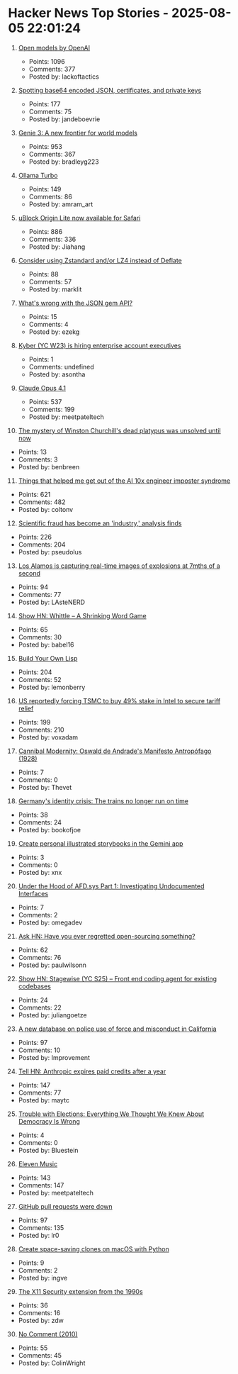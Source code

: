 # Hacker News Top Stories - 2025-08-05 22:01:24

1. [Open models by OpenAI](https://openai.com/open-models/)
   - Points: 1096
   - Comments: 377
   - Posted by: lackoftactics

2. [Spotting base64 encoded JSON, certificates, and private keys](https://ergaster.org/til/base64-encoded-json/)
   - Points: 177
   - Comments: 75
   - Posted by: jandeboevrie

3. [Genie 3: A new frontier for world models](https://deepmind.google/discover/blog/genie-3-a-new-frontier-for-world-models/)
   - Points: 953
   - Comments: 367
   - Posted by: bradleyg223

4. [Ollama Turbo](https://ollama.com/turbo)
   - Points: 149
   - Comments: 86
   - Posted by: amram_art

5. [uBlock Origin Lite now available for Safari](https://apps.apple.com/app/ublock-origin-lite/id6745342698)
   - Points: 886
   - Comments: 336
   - Posted by: Jiahang

6. [Consider using Zstandard and/or LZ4 instead of Deflate](https://github.com/w3c/png/issues/39)
   - Points: 88
   - Comments: 57
   - Posted by: marklit

7. [What's wrong with the JSON gem API?](https://byroot.github.io/ruby/json/2025/08/02/whats-wrong-with-the-json-gem-api.html)
   - Points: 15
   - Comments: 4
   - Posted by: ezekg

8. [Kyber (YC W23) is hiring enterprise account executives](https://www.ycombinator.com/companies/kyber/jobs/6RvaAVR-enterprise-account-executive-ae)
   - Points: 1
   - Comments: undefined
   - Posted by: asontha

9. [Claude Opus 4.1](https://www.anthropic.com/news/claude-opus-4-1)
   - Points: 537
   - Comments: 199
   - Posted by: meetpateltech

10. [The mystery of Winston Churchill's dead platypus was unsolved until now](https://www.bbc.com/news/articles/cglzl1ez283o)
   - Points: 13
   - Comments: 3
   - Posted by: benbreen

11. [Things that helped me get out of the AI 10x engineer imposter syndrome](https://colton.dev/blog/curing-your-ai-10x-engineer-imposter-syndrome/)
   - Points: 621
   - Comments: 482
   - Posted by: coltonv

12. [Scientific fraud has become an 'industry,' analysis finds](https://www.science.org/content/article/scientific-fraud-has-become-industry-alarming-analysis-finds)
   - Points: 226
   - Comments: 204
   - Posted by: pseudolus

13. [Los Alamos is capturing real-time images of explosions at 7mths of a second](https://www.lanl.gov/media/publications/1663/dynamics-of-dynamic-imaging)
   - Points: 94
   - Comments: 77
   - Posted by: LAsteNERD

14. [Show HN: Whittle – A Shrinking Word Game](https://playwhittle.com/)
   - Points: 65
   - Comments: 30
   - Posted by: babel16

15. [Build Your Own Lisp](https://www.buildyourownlisp.com/)
   - Points: 204
   - Comments: 52
   - Posted by: lemonberry

16. [US reportedly forcing TSMC to buy 49% stake in Intel to secure tariff relief](https://www.notebookcheck.net/Desperate-measures-to-save-Intel-US-reportedly-forcing-TSMC-to-buy-49-stake-in-Intel-to-secure-tariff-relief-for-Taiwan.1079424.0.html)
   - Points: 199
   - Comments: 210
   - Posted by: voxadam

17. [Cannibal Modernity: Oswald de Andrade's Manifesto Antropófago (1928)](https://publicdomainreview.org/collection/manifesto-antropofago/)
   - Points: 7
   - Comments: 0
   - Posted by: Thevet

18. [Germany's identity crisis: The trains no longer run on time](https://www.washingtonpost.com/world/2025/08/05/germany-trains-delays-broken-railroad/)
   - Points: 38
   - Comments: 24
   - Posted by: bookofjoe

19. [Create personal illustrated storybooks in the Gemini app](https://blog.google/products/gemini/storybooks/)
   - Points: 3
   - Comments: 0
   - Posted by: xnx

20. [Under the Hood of AFD.sys Part 1: Investigating Undocumented Interfaces](https://leftarcode.com/posts/afd-reverse-engineering-part1/)
   - Points: 7
   - Comments: 2
   - Posted by: omegadev

21. [Ask HN: Have you ever regretted open-sourcing something?](undefined)
   - Points: 62
   - Comments: 76
   - Posted by: paulwilsonn

22. [Show HN: Stagewise (YC S25) – Front end coding agent for existing codebases](https://github.com/stagewise-io/stagewise)
   - Points: 24
   - Comments: 22
   - Posted by: juliangoetze

23. [A new database on police use of force and misconduct in California](https://journalism.berkeley.edu/police-records-access/)
   - Points: 97
   - Comments: 10
   - Posted by: Improvement

24. [Tell HN: Anthropic expires paid credits after a year](undefined)
   - Points: 147
   - Comments: 77
   - Posted by: maytc

25. [Trouble with Elections: Everything We Thought We Knew About Democracy Is Wrong](https://democracycreative.substack.com/p/the-trouble-with-elections)
   - Points: 4
   - Comments: 0
   - Posted by: Bluestein

26. [Eleven Music](https://elevenlabs.io/blog/eleven-music-is-here)
   - Points: 143
   - Comments: 147
   - Posted by: meetpateltech

27. [GitHub pull requests were down](https://www.githubstatus.com/incidents/6swp0zf7lk8h)
   - Points: 97
   - Comments: 135
   - Posted by: lr0

28. [Create space-saving clones on macOS with Python](https://alexwlchan.net/2025/cloning-with-python/)
   - Points: 9
   - Comments: 2
   - Posted by: ingve

29. [The X11 Security extension from the 1990s](https://www.uninformativ.de/blog/postings/2025-08-02/0/POSTING-en.html)
   - Points: 36
   - Comments: 16
   - Posted by: zdw

30. [No Comment (2010)](https://prog21.dadgum.com/57.html)
   - Points: 55
   - Comments: 45
   - Posted by: ColinWright

